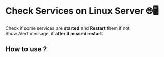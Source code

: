 # Check Services on Linux Server 🌐🖥

Check if some services are <b>started</b> and <b>Restart</b> them if not. <br/>
Show Alert message, if <b>after 4 missed restart</b>.

## How to use ?

